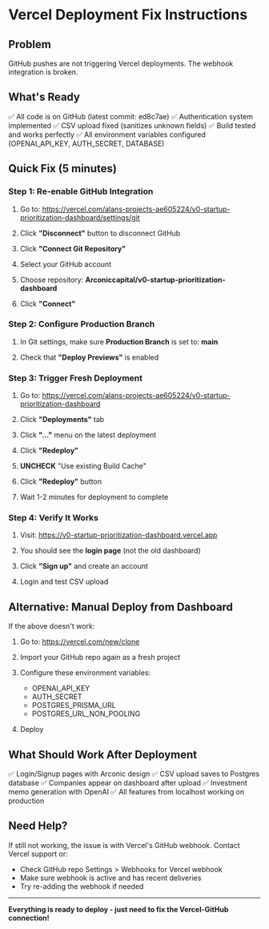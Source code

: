 # Vercel Deployment Fix Instructions

## Problem
GitHub pushes are not triggering Vercel deployments. The webhook integration is broken.

## What's Ready
✅ All code is on GitHub (latest commit: ed8c7ae)
✅ Authentication system implemented
✅ CSV upload fixed (sanitizes unknown fields)
✅ Build tested and works perfectly
✅ All environment variables configured (OPENAI_API_KEY, AUTH_SECRET, DATABASE)

## Quick Fix (5 minutes)

### Step 1: Re-enable GitHub Integration

1. Go to: https://vercel.com/alans-projects-ae605224/v0-startup-prioritization-dashboard/settings/git

2. Click **"Disconnect"** button to disconnect GitHub

3. Click **"Connect Git Repository"**

4. Select your GitHub account

5. Choose repository: **Arconiccapital/v0-startup-prioritization-dashboard**

6. Click **"Connect"**

### Step 2: Configure Production Branch

1. In Git settings, make sure **Production Branch** is set to: **main**

2. Check that **"Deploy Previews"** is enabled

### Step 3: Trigger Fresh Deployment

1. Go to: https://vercel.com/alans-projects-ae605224/v0-startup-prioritization-dashboard

2. Click **"Deployments"** tab

3. Click **"..."** menu on the latest deployment

4. Click **"Redeploy"**

5. **UNCHECK** "Use existing Build Cache"

6. Click **"Redeploy"** button

7. Wait 1-2 minutes for deployment to complete

### Step 4: Verify It Works

1. Visit: https://v0-startup-prioritization-dashboard.vercel.app

2. You should see the **login page** (not the old dashboard)

3. Click **"Sign up"** and create an account

4. Login and test CSV upload

## Alternative: Manual Deploy from Dashboard

If the above doesn't work:

1. Go to: https://vercel.com/new/clone

2. Import your GitHub repo again as a fresh project

3. Configure these environment variables:
   - OPENAI_API_KEY
   - AUTH_SECRET
   - POSTGRES_PRISMA_URL
   - POSTGRES_URL_NON_POOLING

4. Deploy

## What Should Work After Deployment

✅ Login/Signup pages with Arconic design
✅ CSV upload saves to Postgres database
✅ Companies appear on dashboard after upload
✅ Investment memo generation with OpenAI
✅ All features from localhost working on production

## Need Help?

If still not working, the issue is with Vercel's GitHub webhook. Contact Vercel support or:
- Check GitHub repo Settings > Webhooks for Vercel webhook
- Make sure webhook is active and has recent deliveries
- Try re-adding the webhook if needed

---

**Everything is ready to deploy - just need to fix the Vercel-GitHub connection!**
